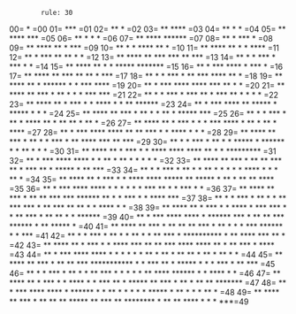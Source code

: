 			rule: 30

00=                                                  *                                                 =00
01=                                                 ***                                                =01
02=                                                **  *                                               =02
03=                                               ** ****                                              =03
04=                                              **  *   *                                             =04
05=                                             ** **** ***                                            =05
06=                                            **  *    *  *                                           =06
07=                                           ** ****  ******                                          =07
08=                                          **  *   ***     *                                         =08
09=                                         ** **** **  *   ***                                        =09
10=                                        **  *    * **** **  *                                       =10
11=                                       ** ****  ** *    * ****                                      =11
12=                                      **  *   ***  **  ** *   *                                     =12
13=                                     ** **** **  *** ***  ** ***                                    =13
14=                                    **  *    * ***   *  ***  *  *                                   =14
15=                                   ** ****  ** *  * *****  *******                                  =15
16=                                  **  *   ***  **** *    ***      *                                 =16
17=                                 ** **** **  ***    **  **  *    ***                                =17
18=                                **  *    * ***  *  ** *** ****  **  *                               =18
19=                               ** ****  ** *  ******  *   *   *** ****                              =19
20=                              **  *   ***  ****     **** *** **   *   *                             =20
21=                             ** **** **  ***   *   **    *   * * *** ***                            =21
22=                            **  *    * ***  * *** ** *  *** ** * *   *  *                           =22
23=                           ** ****  ** *  *** *   *  ****   *  * ** ******                          =23
24=                          **  *   ***  ****   ** *****   * ***** *  *     *                         =24
25=                         ** **** **  ***   * **  *    * ** *     *****   ***                        =25
26=                        **  *    * ***  * ** * ****  ** *  **   **    * **  *                       =26
27=                       ** ****  ** *  *** *  * *   ***  **** * ** *  ** * ****                      =27
28=                      **  *   ***  ****   **** ** **  ***    * *  ****  * *   *                     =28
29=                     ** **** **  ***   * **    *  * ***  *  ** ****   *** ** ***                    =29
30=                    **  *    * ***  * ** * *  ***** *  ******  *   * **   *  *  *                   =30
31=                   ** ****  ** *  *** *  * ****     ****     **** ** * * *********                  =31
32=                  **  *   ***  ****   **** *   *   **   *   **    *  * * *        *                 =32
33=                 ** **** **  ***   * **    ** *** ** * *** ** *  ***** * **      ***                =33
34=                **  *    * ***  * ** * *  **  *   *  * *   *  ****     * * *    **  *               =34
35=               ** ****  ** *  *** *  * **** **** ***** ** *****   *   ** * **  ** ****              =35
36=              **  *   ***  ****   **** *    *    *     *  *    * *** **  * * ***  *   *             =36
37=             ** **** **  ***   * **    **  ***  ***   ******  ** *   * *** * *  **** ***            =37
38=            **  *    * ***  * ** * *  ** ***  ***  * **     ***  ** ** *   * ****    *  *           =38
39=           ** ****  ** *  *** *  * ****  *  ***  *** * *   **  ***  *  ** ** *   *  ******          =39
40=          **  *   ***  ****   **** *   ******  ***   * ** ** ***  ******  *  ** *****     *         =40
41=         ** **** **  ***   * **    ** **     ***  * ** *  *  *  ***     ******  *    *   ***        =41
42=        **  *    * ***  * ** * *  **  * *   **  *** *  **********  *   **     ****  *** **  *       =42
43=       ** ****  ** *  *** *  * **** *** ** ** ***   ****         **** ** *   **   ***   * ****      =43
44=      **  *   ***  ****   **** *    *   *  *  *  * **   *       **    *  ** ** * **  * ** *   *     =44
45=     ** **** **  ***   * **    **  *** *********** * * ***     ** *  *****  *  * * *** *  ** ***    =45
46=    **  *    * ***  * ** * *  ** ***   *           * * *  *   **  ****    ****** * *   ****  *  *   =46
47=   ** ****  ** *  *** *  * ****  *  * ***         ** * ***** ** ***   *  **      * ** **   *******  =47
48=  **  *   ***  ****   **** *   ****** *  *       **  * *     *  *  * ***** *    ** *  * * **      * =48
49= ** **** **  ***   * **    ** **      *****     ** *** **   ******** *     **  **  **** * * *    ***=49